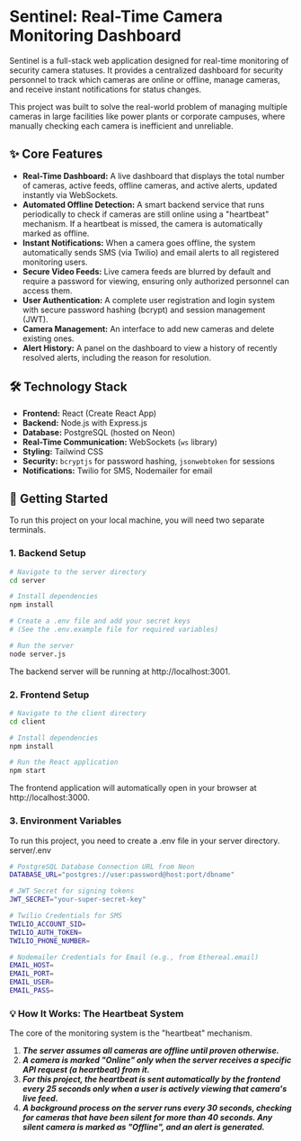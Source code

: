 # Sentinel: Real-Time Camera Monitoring Dashboard

Sentinel is a full-stack web application designed for real-time monitoring of security camera statuses. It provides a centralized dashboard for security personnel to track which cameras are online or offline, manage cameras, and receive instant notifications for status changes.

This project was built to solve the real-world problem of managing multiple cameras in large facilities like power plants or corporate campuses, where manually checking each camera is inefficient and unreliable.

## ✨ Core Features

* **Real-Time Dashboard:** A live dashboard that displays the total number of cameras, active feeds, offline cameras, and active alerts, updated instantly via WebSockets.
* **Automated Offline Detection:** A smart backend service that runs periodically to check if cameras are still online using a "heartbeat" mechanism. If a heartbeat is missed, the camera is automatically marked as offline.
* **Instant Notifications:** When a camera goes offline, the system automatically sends SMS (via Twilio) and email alerts to all registered monitoring users.
* **Secure Video Feeds:** Live camera feeds are blurred by default and require a password for viewing, ensuring only authorized personnel can access them.
* **User Authentication:** A complete user registration and login system with secure password hashing (bcrypt) and session management (JWT).
* **Camera Management:** An interface to add new cameras and delete existing ones.
* **Alert History:** A panel on the dashboard to view a history of recently resolved alerts, including the reason for resolution.

## 🛠️ Technology Stack

* **Frontend:** React (Create React App)
* **Backend:** Node.js with Express.js
* **Database:** PostgreSQL (hosted on Neon)
* **Real-Time Communication:** WebSockets (`ws` library)
* **Styling:** Tailwind CSS
* **Security:** `bcryptjs` for password hashing, `jsonwebtoken` for sessions
* **Notifications:** Twilio for SMS, Nodemailer for email

## 🚀 Getting Started

To run this project on your local machine, you will need two separate terminals.

### 1. Backend Setup

```bash
# Navigate to the server directory
cd server

# Install dependencies
npm install

# Create a .env file and add your secret keys
# (See the .env.example file for required variables)

# Run the server
node server.js
```
The backend server will be running at http://localhost:3001.

### 2. Frontend Setup

```bash
# Navigate to the client directory
cd client

# Install dependencies
npm install

# Run the React application
npm start
```
The frontend application will automatically open in your browser at http://localhost:3000.

### 3. Environment Variables

To run this project, you need to create a .env file in your server directory.
server/.env
```bash
# PostgreSQL Database Connection URL from Neon
DATABASE_URL="postgres://user:password@host:port/dbname"

# JWT Secret for signing tokens
JWT_SECRET="your-super-secret-key"

# Twilio Credentials for SMS
TWILIO_ACCOUNT_SID=
TWILIO_AUTH_TOKEN=
TWILIO_PHONE_NUMBER=

# Nodemailer Credentials for Email (e.g., from Ethereal.email)
EMAIL_HOST=
EMAIL_PORT=
EMAIL_USER=
EMAIL_PASS=
```

### 💡 How It Works: The Heartbeat System

The core of the monitoring system is the "heartbeat" mechanism.

1. ***The server assumes all cameras are offline until proven otherwise.***
2. ***A camera is marked "Online" only when the server receives a specific API request (a heartbeat) from it.***
3. ***For this project, the heartbeat is sent automatically by the frontend every 25 seconds only when a user is actively viewing that camera's live feed.***
4. ***A background process on the server runs every 30 seconds, checking for cameras that have been silent for more than 40 seconds. Any silent camera is marked as "Offline", and an alert is generated.***

